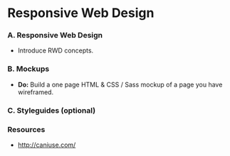 Responsive Web Design
=====================

### A. Responsive Web Design

* Introduce RWD concepts.

### B. Mockups

* __Do:__ Build a one page HTML & CSS / Sass mockup of a page you have wireframed.

### C. Styleguides (optional)



### Resources

* http://caniuse.com/
